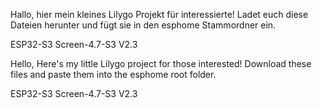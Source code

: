 Hallo,
hier mein kleines Lilygo Projekt für interessierte!
Ladet euch diese Dateien herunter und fügt sie in den esphome Stammordner ein.

ESP32-S3
Screen-4.7-S3
V2.3

Hello,
Here's my little Lilygo project for those interested!
Download these files and paste them into the esphome root folder.

ESP32-S3
Screen-4.7-S3
V2.3
